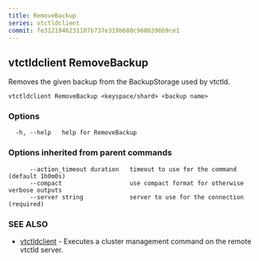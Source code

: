 ```yaml
---
title: RemoveBackup
series: vtctldclient
commit: fe3121946231107b737e319b680c9686396b9ce1
---
```

## vtctldclient RemoveBackup

Removes the given backup from the BackupStorage used by vtctld.

```
vtctldclient RemoveBackup <keyspace/shard> <backup name>
```

### Options

```
  -h, --help   help for RemoveBackup
```

### Options inherited from parent commands

```
      --action_timeout duration   timeout to use for the command (default 1h0m0s)
      --compact                   use compact format for otherwise verbose outputs
      --server string             server to use for the connection (required)
```

### SEE ALSO

* [vtctldclient](../)	 - Executes a cluster management command on the remote vtctld server.

